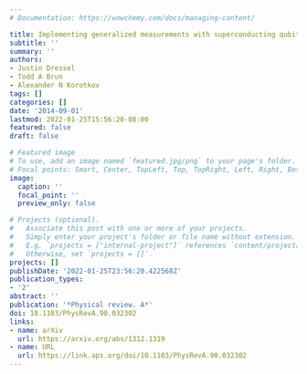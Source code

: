 ```yaml
---
# Documentation: https://wowchemy.com/docs/managing-content/

title: Implementing generalized measurements with superconducting qubits
subtitle: ''
summary: ''
authors:
- Justin Dressel
- Todd A Brun
- Alexander N Korotkov
tags: []
categories: []
date: '2014-09-01'
lastmod: 2022-01-25T15:56:20-08:00
featured: false
draft: false

# Featured image
# To use, add an image named `featured.jpg/png` to your page's folder.
# Focal points: Smart, Center, TopLeft, Top, TopRight, Left, Right, BottomLeft, Bottom, BottomRight.
image:
  caption: ''
  focal_point: ''
  preview_only: false

# Projects (optional).
#   Associate this post with one or more of your projects.
#   Simply enter your project's folder or file name without extension.
#   E.g. `projects = ["internal-project"]` references `content/project/deep-learning/index.md`.
#   Otherwise, set `projects = []`.
projects: []
publishDate: '2022-01-25T23:56:20.422568Z'
publication_types:
- '2'
abstract: ''
publication: '*Physical review. A*'
doi: 10.1103/PhysRevA.90.032302
links:
- name: arXiv
  url: https://arxiv.org/abs/1312.1319
- name: URL
  url: https://link.aps.org/doi/10.1103/PhysRevA.90.032302
---
```

